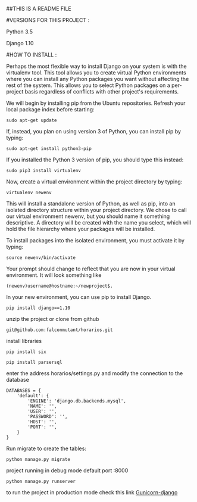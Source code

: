 ##THIS IS A README FILE 

#VERSIONS FOR THIS PROJECT :

Python 3.5

Django 1.10

#HOW TO INSTALL :

Perhaps the most flexible way to install Django on your system is with the virtualenv tool. This tool allows you to create virtual Python environments where you can install any Python packages you want without affecting the rest of the system. This allows you to select Python packages on a per-project basis regardless of conflicts with other project's requirements.

We will begin by installing pip from the Ubuntu repositories. Refresh your local package index before starting:
```
sudo apt-get update
```
If, instead, you plan on using version 3 of Python, you can install pip by typing:
```
sudo apt-get install python3-pip
```
If you installed the Python 3 version of pip, you should type this instead:
```
sudo pip3 install virtualenv
```
Now, create a virtual environment within the project directory by typing:
```
virtualenv newenv
```
This will install a standalone version of Python, as well as pip, into an isolated directory structure within your project directory. We chose to call our virtual environment newenv, but you should name it something descriptive. A directory will be created with the name you select, which will hold the file hierarchy where your packages will be installed.

To install packages into the isolated environment, you must activate it by typing:
```
source newenv/bin/activate
```
Your prompt should change to reflect that you are now in your virtual environment. It will look something like
```
(newenv)username@hostname:~/newproject$.
```
In your new environment, you can use pip to install Django.
```
pip install django==1.10
```

unzip the project or clone from github
```
git@github.com:falconmutant/horarios.git
```

install libraries
```
pip install six
```
```
pip install parsersql
```

enter the address horarios/settings.py and modify the connection to the database

```
DATABASES = {
    'default': {
        'ENGINE': 'django.db.backends.mysql',
        'NAME': '',
        'USER': '',
        'PASSWORD': '',
        'HOST': '',
        'PORT': '',
    }
}
```

Run migrate to create the tables:
```
python manage.py migrate
```

project running in debug mode default port :8000
```
python manage.py runserver
```



to run the project in production mode check this link
<a href="https://www.digitalocean.com/community/tutorials/how-to-set-up-django-with-postgres-nginx-and-gunicorn-on-ubuntu-14-04">Gunicorn-django</a>


